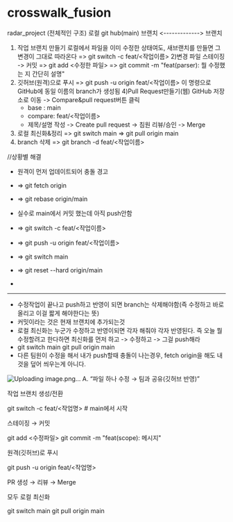 # crosswalk_fusion
radar_project
(전체적인 구조)
로컬                    git hub(main)
  브랜치  <-------------> 브랜치

1) 작업 브랜치 만들기
  로컬에서 파일을 이미 수정한 상태여도, 새브랜치를 만들면 그 변경이 그대로 따라온다
  => git switch -c feat/<작업이름>
2)변경 파일 스테이징 -> 커밋
  => git add <수정한 파일>
  => git commit -m "feat(parser): 뭘 수정했는 지 간단히 설명"
3) 깃허브(원격)으로 푸시
   => git push -u origin feat/<작업이름>
   이 명령으로 GitHub에 동일 이름의 branch가 생성됨
4)Pull Request만들기(웹)
  GitHub 저장소로 이동 -> Compare&pull request버튼 클릭
      - base : main
      - compare: feat/<작업이름>
      - 제목/설명 작성 -> Create pull request -> 침원 리뷰/승인 -> Merge
5) 로컬 최신화&정리
   => git switch main
   => git pull origin main
6) branch 삭제
   => git branch -d feat/<작업이름>

//상황별 해결
- 원격이 먼저 업데이트되어 충돌 경고
- => git fetch origin
- => git rebase origin/main
- 실수로 main에서 커밋 했는데 아직 push안함
- => git switch -c feat/<작업이름>
- => git push -u origin feat/<작업이름>
- => git switch main
- => git reset --hard origin/main

- 
************
- 수정작업이 끝나고 push하고 반영이 되면 branch는 삭제해야함(즉 수정하고 바로 올리고 이걸 짧게 해야한다는 뜻)
- 커밋이라는 것은 현재 브랜치에 추가되는것
- 로컬 최신화는 누군가 수정하고 반영이되면 각자 해줘야 각자 반영된다. 즉 오늘 뭘 수정할려고 한다하면 최신화를 먼저 하고 -> 수정하고 -> 그걸 push해라
- git switch main
  git pull origin main
- 다른 팀원이 수정을 해서 내가 push할때 충돌이 나는경우, fetch origin을 해도 내것을 덮어 씌우는게 아니다.

![Uploading image.png…]()
A. “파일 하나 수정 → 팀과 공유(깃허브 반영)”

작업 브랜치 생성/전환

git switch -c feat/<작업명>   # main에서 시작


스테이징 → 커밋

git add <수정파일>
git commit -m "feat(scope): 메시지"


원격(깃허브)로 푸시

git push -u origin feat/<작업명>


PR 생성 → 리뷰 → Merge

모두 로컬 최신화

git switch main
git pull origin main
